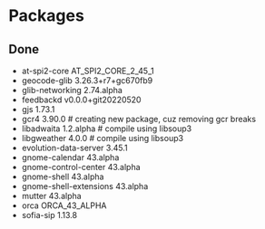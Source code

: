 # Packages
## Done
- at-spi2-core AT_SPI2_CORE_2_45_1
- geocode-glib 3.26.3+r7+gc670fb9
- glib-networking 2.74.alpha
- feedbackd v0.0.0+git20220520
- gjs 1.73.1
- gcr4 3.90.0 # creating new package, cuz removing gcr breaks
- libadwaita 1.2.alpha # compile using libsoup3
- libgweather 4.0.0 # compile using libsoup3
- evolution-data-server 3.45.1
- gnome-calendar 43.alpha
- gnome-control-center 43.alpha
- gnome-shell 43.alpha
- gnome-shell-extensions 43.alpha
- mutter 43.alpha
- orca ORCA_43_ALPHA
- sofia-sip 1.13.8
